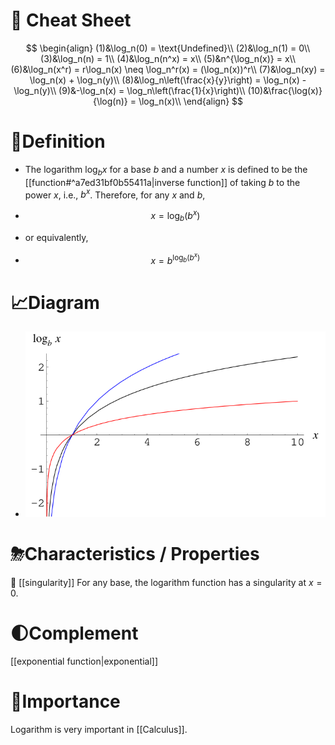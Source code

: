 # 🧾 Cheat Sheet
$$
\begin{align}
(1)&\log_n(0) = \text{Undefined}\\
(2)&\log_n(1) = 0\\
(3)&\log_n(n) = 1\\
(4)&\log_n(n^x) = x\\
(5)&n^{\log_n(x)} = x\\
(6)&\log_n(x^r) = r\log_n(x) \neq \log_n^r(x) = (\log_n(x))^r\\
(7)&\log_n(xy) = \log_n(x) + \log_n(y)\\
(8)&\log_n\left(\frac{x}{y}\right) = \log_n(x) - \log_n(y)\\
(9)&-\log_n(x) = \log_n\left(\frac{1}{x}\right)\\
(10)&\frac{\log(x)}{\log(n)} = \log_n(x)\\
\end{align}
$$


# 📝Definition
- The logarithm $\log_bx$ for a base $b$ and a number $x$ is defined to be the [[function#^a7ed31bf0b55411a|inverse function]] of taking $b$ to the power $x$, i.e., $b^x$. Therefore, for any $x$ and $b$,
- $$
x=\log_b(b^x)
$$

- or equivalently,
- $$
x=b^{\log_b(b^x)}
$$
        
# 📈Diagram
- ![name](../assets/Logarithm_900.svg)

# ⛈Characteristics / Properties
📌 [[singularity]]
For any base, the logarithm function has a singularity at $x=0$.

# 🌓Complement
[[exponential function|exponential]]

# 👑Importance
Logarithm is very important in [[Calculus]].